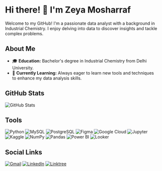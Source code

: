# Hi there! 👋 I'm Zeya Mosharraf

Welcome to my GitHub! I'm a passionate data analyst with a background in Industrial Chemistry. I enjoy delving into data to discover insights and tackle complex problems.

## About Me

- 🎓 **Education:** Bachelor's degree in Industrial Chemistry from Delhi University.
- 🌱 **Currently Learning:** Always eager to learn new tools and techniques to enhance my data analysis skills.

## GitHub Stats

![GitHub Stats](<link to your GitHub stats image>)

## Tools

![Python](images/python_logo.png) ![MySQL](images/mysql_logo.png) ![PostgreSQL](images/postgresql_logo.png) ![Figma](images/figma_logo.png) ![Google Cloud](images/googlecloud_logo.png) ![Jupyter](images/jupyter_logo.png) ![Kaggle](images/kaggle_logo.png) ![NumPy](images/numpy_logo.png) ![Pandas](images/pandas_logo.png) ![Power BI](images/powerbi_logo.png) ![Looker](images/lookerstudio_logo.png)

## Social Links

[![Gmail](images/gmail_logo.png)](mailto:your.email@example.com) [![LinkedIn](images/linkedin_logo.png)](https://www.linkedin.com/in/yourlinkedinprofile) [![Linktree](images/linktree_logo.png)](https://yourlinktreeurl.com)

